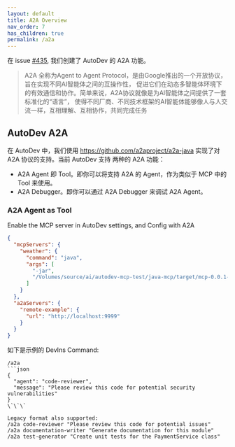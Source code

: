 ```yaml
---
layout: default
title: A2A Overview
nav_order: 7
has_children: true
permalink: /a2a
---
```


在 issue [#435](https://github.com/unit-mesh/auto-dev/issues/435), 我们创建了 AutoDev 的 A2A 功能。

> A2A 全称为Agent to Agent Protocol，是由Google推出的一个开放协议，旨在实现不同AI智能体之间的互操作性，
> 促进它们在动态多智能体环境下的有效通信和协作。简单来说，A2A协议就像是为AI智能体之间提供了一套标准化的“语言”，
> 使得不同厂商、不同技术框架的AI智能体能够像人与人交流一样，互相理解、互相协作，共同完成任务

## AutoDev A2A 

在 AutoDev 中，我们使用 https://github.com/a2aproject/a2a-java 实现了对 A2A 协议的支持。当前 AutoDev 支持
两种的 A2A 功能：

- A2A Agent 即 Tool。即你可以将支持 A2A 的 Agent，作为类似于 MCP 中的 Tool 来使用。
- A2A Debugger。即你可以通过 A2A Debugger 来调试 A2A Agent。

### A2A Agent as Tool

Enable the MCP server in AutoDev settings, and Config with A2A

```JSON
{
  "mcpServers": {
    "weather": {
      "command": "java",
      "args": [
        "-jar",
        "/Volumes/source/ai/autodev-mcp-test/java-mcp/target/mcp-0.0.1-SNAPSHOT.jar"
      ]
    }
  },
  "a2aServers": {
    "remote-example": {
      "url": "http://localhost:9999"
    }
  }
}
```

如下是示例的 DevIns Command:

```devin
/a2a
```json
{
  "agent": "code-reviewer",
  "message": "Please review this code for potential security vulnerabilities"
}
\`\`\`

Legacy format also supported:
/a2a code-reviewer "Please review this code for potential issues"
/a2a documentation-writer "Generate documentation for this module"
/a2a test-generator "Create unit tests for the PaymentService class"
```